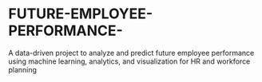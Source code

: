# FUTURE-EMPLOYEE-PERFORMANCE-
A data-driven project to analyze and predict future employee performance using machine learning, analytics, and visualization for HR and workforce planning
